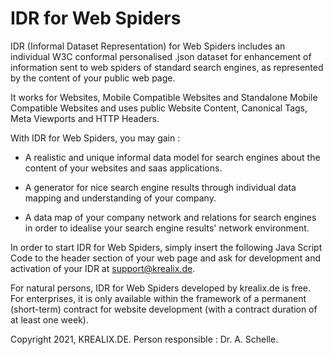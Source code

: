 # IDR for Web Spiders

IDR (Informal Dataset Representation) for Web Spiders includes an individual W3C conformal personalised .json dataset for enhancement of information sent to web spiders of standard search engines, as represented by the content of your public web page.

It works for Websites, Mobile Compatible Websites and Standalone Mobile Compatible Websites and uses public Website Content, Canonical Tags, Meta Viewports and HTTP Headers.

With IDR for Web Spiders, you may gain : 

- A realistic and unique informal data model for search engines about the content of your websites and saas applications. 

- A generator for nice search engine results through individual data mapping and understanding of your company.
 
- A data map of your company network and relations for search engines in order to idealise your search engine results' network environment.
 
In order to start IDR for Web Spiders, simply insert the following Java Script Code to the header section of your web page and ask for development and activation of your IDR at support@krealix.de.

<p>
<script src= &ldquo; http://www.krealix.de/yourdomainname/idr_web_crawlers.js &ldquo;> </script>
<p>
	
For natural persons, IDR for Web Spiders developed by krealix.de is free. For enterprises, it is only available within the framework of a permanent (short-term) contract for website development (with a contract duration of at least one week).
	
Copyright 2021, KREALIX.DE. Person responsible : Dr. A. Schelle.
